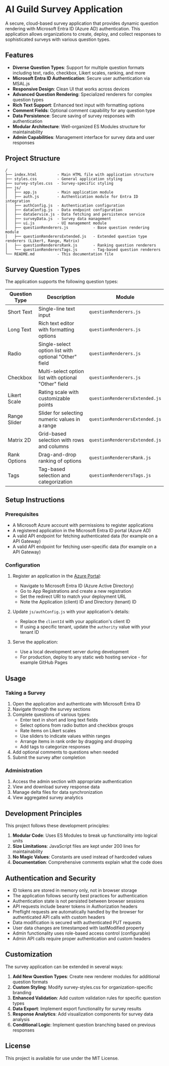 # AI Guild Survey Application

A secure, cloud-based survey application that provides dynamic question rendering with Microsoft Entra ID (Azure AD) authentication. This application allows organizations to create, deploy, and collect responses to sophisticated surveys with various question types.

## Features

- **Diverse Question Types**: Support for multiple question formats including text, radio, checkbox, Likert scales, ranking, and more
- **Microsoft Entra ID Authentication**: Secure user authentication via MSAL.js
- **Responsive Design**: Clean UI that works across devices
- **Advanced Question Rendering**: Specialized renderers for complex question types
- **Rich Text Support**: Enhanced text input with formatting options
- **Comment Fields**: Optional comment capability for any question type
- **Data Persistence**: Secure saving of survey responses with authentication
- **Modular Architecture**: Well-organized ES Modules structure for maintainability
- **Admin Capabilities**: Management interface for survey data and user responses

## Project Structure

```
/
├── index.html         - Main HTML file with application structure
├── styles.css         - General application styling
├── survey-styles.css  - Survey-specific styling
├── js/
│   ├── app.js         - Main application module
│   ├── auth.js        - Authentication module for Entra ID integration
│   ├── authConfig.js  - Authentication configuration
│   ├── dataConfig.js  - Data endpoint configuration
│   ├── dataService.js - Data fetching and persistence service
│   ├── surveyData.js  - Survey data management
│   ├── ui.js          - UI management module
│   ├── questionRenderers.js           - Base question rendering module
│   ├── questionRenderersExtended.js   - Extended question type renderers (Likert, Range, Matrix)
│   ├── questionRenderersRank.js       - Ranking question renderers
│   └── questionRenderersTags.js       - Tag-based question renderers
└── README.md          - This documentation file
```

## Survey Question Types

The application supports the following question types:

| Question Type | Description | Module |
|--------------|------------|--------|
| Short Text | Single-line text input | `questionRenderers.js` |
| Long Text | Rich text editor with formatting options | `questionRenderers.js` |
| Radio | Single-select option list with optional "Other" field | `questionRenderers.js` |
| Checkbox | Multi-select option list with optional "Other" field | `questionRenderers.js` |
| Likert Scale | Rating scale with customizable points | `questionRenderersExtended.js` |
| Range Slider | Slider for selecting numeric values in a range | `questionRenderersExtended.js` |
| Matrix 2D | Grid-based selection with rows and columns | `questionRenderersExtended.js` |
| Rank Options | Drag-and-drop ranking of options | `questionRenderersRank.js` |
| Tags | Tag-based selection and categorization | `questionRenderersTags.js` |

## Setup Instructions

### Prerequisites

- A Microsoft Azure account with permissions to register applications
- A registered application in the Microsoft Entra ID portal (Azure AD)
- A valid API endpoint for fetching authenticated data (for example on a API Gateway)
- A valid API endpoint for fetching user-specific data (for example on a API Gateway)

### Configuration

1. Register an application in the [Azure Portal](https://portal.azure.com):
   - Navigate to Microsoft Entra ID (Azure Active Directory)
   - Go to App Registrations and create a new registration
   - Set the redirect URI to match your deployment URL
   - Note the Application (client) ID and Directory (tenant) ID

2. Update `js/authConfig.js` with your application's details:
   - Replace the `clientId` with your application's client ID
   - If using a specific tenant, update the `authority` value with your tenant ID

3. Serve the application:
   - Use a local development server during development
   - For production, deploy to any static web hosting service - for example GitHub Pages

## Usage

### Taking a Survey

1. Open the application and authenticate with Microsoft Entra ID
2. Navigate through the survey sections
3. Complete questions of various types:
   - Enter text in short and long text fields
   - Select options from radio button and checkbox groups
   - Rate items on Likert scales
   - Use sliders to indicate values within ranges
   - Arrange items in rank order by dragging and dropping
   - Add tags to categorize responses
4. Add optional comments to questions when needed
5. Submit the survey after completion

### Administration

1. Access the admin section with appropriate authentication
2. View and download survey response data
3. Manage delta files for data synchronization
4. View aggregated survey analytics

## Development Principles

This project follows these development principles:

1. **Modular Code**: Uses ES Modules to break up functionality into logical units
2. **Size Limitations**: JavaScript files are kept under 200 lines for maintainability
3. **No Magic Values**: Constants are used instead of hardcoded values
4. **Documentation**: Comprehensive comments explain what the code does

## Authentication and Security

- ID tokens are stored in memory only, not in browser storage
- The application follows security best practices for authentication
- Authentication state is not persisted between browser sessions
- API requests include bearer tokens in Authorization headers
- Preflight requests are automatically handled by the browser for authenticated API calls with custom headers
- Data modification is secured with authenticated PUT requests
- User data changes are timestamped with lastModified property
- Admin functionality uses role-based access control (configurable)
- Admin API calls require proper authentication and custom headers

## Customization

The survey application can be extended in several ways:

1. **Add New Question Types**: Create new renderer modules for additional question formats
2. **Custom Styling**: Modify survey-styles.css for organization-specific branding
3. **Enhanced Validation**: Add custom validation rules for specific question types
4. **Data Export**: Implement export functionality for survey results
5. **Response Analytics**: Add visualization components for survey data analysis
6. **Conditional Logic**: Implement question branching based on previous responses



## License

This project is available for use under the MIT License.
